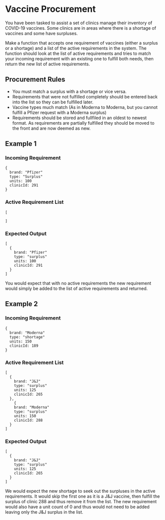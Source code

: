 # Vaccine Procurement
You have been tasked to assist a set of clinics manage their inventory of COVID-19 vaccines. Some clinics are in areas where there is a shortage of vaccines and some have surpluses.

Make a function that accepts one requirement of vaccines (either a surplus or a shortage) and a list of the active requirements in the system. The function should look at the list of active requirements and tries to match your incoming requirement with an existing one to fulfill both needs, then return the new list of active requirements.

## Procurement Rules
- You must match a surplus with a shortage or vice versa.
- Requirements that were not fulfilled completely should be entered back into the list so they can be fulfilled later.
- Vaccine types much match (As in Moderna to Moderna, but you cannot fulfill a Pfizer request with a Moderna surplus)
- Requirements should be stored and fullfiled in an oldest to newest format. As requirements are partially fulfilled they should be moved to the front and are now deemed as new.

## Example 1
### Incoming Requirement
```
{
  brand: "Pfizer"
  type: "Surplus"
  units: 100
  clinicId: 291
}
```
### Active Requirement List
```
[

]
```
### Expected Output
```
[
  {
    brand: "Pfizer"
    type: "surplus"
    units: 100
    clinicId: 291
  }
]
```
You would expect that with no active requirements the new requirement would simply be added to the list of active requirements and returned.

## Example 2
### Incoming Requirement
```
{
  brand: "Moderna"
  type: "shortage"
  units: 150
  clinicId: 189
}
```
### Active Requirement List
```
[
  {
    brand: "J&J"
    type: "surplus"
    units: 125
    clinicId: 265
  },
    {
    brand: "Moderna"
    type: "surplus"
    units: 150
    clinicId: 288
  }
]
```
### Expected Output
```
[
  {
    brand: "J&J"
    type: "surplus"
    units: 125
    clinicId: 265
  }
]
```
We would expect the new shortage to seek out the surpluses in the active requirements. It would skip the first one as it is a J&J vaccine, then fulfill the surplus of clinic 288 and thus remove it from the list. The new requirement would also have a unit count of 0 and thus would not need to be added leaving only the J&J surplus in the list.
